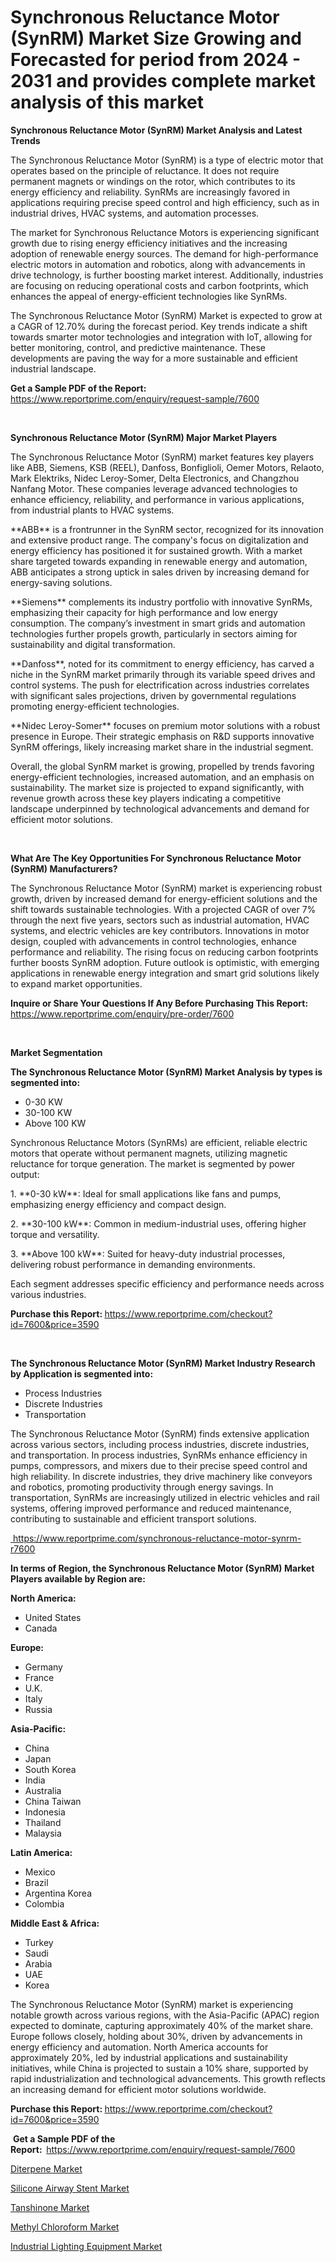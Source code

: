 <p><h1>Synchronous Reluctance Motor (SynRM) Market Size Growing and Forecasted for period from 2024 - 2031 and provides complete market analysis of this market</h1></p><p><strong>Synchronous Reluctance Motor (SynRM) Market Analysis and Latest Trends</strong></p>
<p><p>The Synchronous Reluctance Motor (SynRM) is a type of electric motor that operates based on the principle of reluctance. It does not require permanent magnets or windings on the rotor, which contributes to its energy efficiency and reliability. SynRMs are increasingly favored in applications requiring precise speed control and high efficiency, such as in industrial drives, HVAC systems, and automation processes.</p><p>The market for Synchronous Reluctance Motors is experiencing significant growth due to rising energy efficiency initiatives and the increasing adoption of renewable energy sources. The demand for high-performance electric motors in automation and robotics, along with advancements in drive technology, is further boosting market interest. Additionally, industries are focusing on reducing operational costs and carbon footprints, which enhances the appeal of energy-efficient technologies like SynRMs.</p><p>The Synchronous Reluctance Motor (SynRM) Market is expected to grow at a CAGR of 12.70% during the forecast period. Key trends indicate a shift towards smarter motor technologies and integration with IoT, allowing for better monitoring, control, and predictive maintenance. These developments are paving the way for a more sustainable and efficient industrial landscape.</p></p>
<p><strong>Get a Sample PDF of the Report:&nbsp;</strong> <a href="https://www.reportprime.com/enquiry/request-sample/7600?utm_campaign=1464&utm_medium=2&utm_source=Github&utm_content=ia&utm_term=10102024&utm_id=synchronous-reluctance-motor-synrm">https://www.reportprime.com/enquiry/request-sample/7600</a></p>
<p>&nbsp;</p>
<p><strong>Synchronous Reluctance Motor (SynRM) Major Market Players</strong></p>
<p><p>The Synchronous Reluctance Motor (SynRM) market features key players like ABB, Siemens, KSB (REEL), Danfoss, Bonfiglioli, Oemer Motors, Relaoto, Mark Elektriks, Nidec Leroy-Somer, Delta Electronics, and Changzhou Nanfang Motor. These companies leverage advanced technologies to enhance efficiency, reliability, and performance in various applications, from industrial plants to HVAC systems.</p><p>**ABB** is a frontrunner in the SynRM sector, recognized for its innovation and extensive product range. The company's focus on digitalization and energy efficiency has positioned it for sustained growth. With a market share targeted towards expanding in renewable energy and automation, ABB anticipates a strong uptick in sales driven by increasing demand for energy-saving solutions.</p><p>**Siemens** complements its industry portfolio with innovative SynRMs, emphasizing their capacity for high performance and low energy consumption. The company’s investment in smart grids and automation technologies further propels growth, particularly in sectors aiming for sustainability and digital transformation.</p><p>**Danfoss**, noted for its commitment to energy efficiency, has carved a niche in the SynRM market primarily through its variable speed drives and control systems. The push for electrification across industries correlates with significant sales projections, driven by governmental regulations promoting energy-efficient technologies.</p><p>**Nidec Leroy-Somer** focuses on premium motor solutions with a robust presence in Europe. Their strategic emphasis on R&D supports innovative SynRM offerings, likely increasing market share in the industrial segment.</p><p>Overall, the global SynRM market is growing, propelled by trends favoring energy-efficient technologies, increased automation, and an emphasis on sustainability. The market size is projected to expand significantly, with revenue growth across these key players indicating a competitive landscape underpinned by technological advancements and demand for efficient motor solutions.</p></p>
<p>&nbsp;</p>
<p><strong>What Are The Key Opportunities For Synchronous Reluctance Motor (SynRM) Manufacturers?</strong></p>
<p><p>The Synchronous Reluctance Motor (SynRM) market is experiencing robust growth, driven by increased demand for energy-efficient solutions and the shift towards sustainable technologies. With a projected CAGR of over 7% through the next five years, sectors such as industrial automation, HVAC systems, and electric vehicles are key contributors. Innovations in motor design, coupled with advancements in control technologies, enhance performance and reliability. The rising focus on reducing carbon footprints further boosts SynRM adoption. Future outlook is optimistic, with emerging applications in renewable energy integration and smart grid solutions likely to expand market opportunities.</p></p>
<p><strong>Inquire or Share Your Questions If Any Before Purchasing This Report:</strong> <a href="https://www.reportprime.com/enquiry/pre-order/7600?utm_campaign=1464&utm_medium=2&utm_source=Github&utm_content=ia&utm_term=10102024&utm_id=synchronous-reluctance-motor-synrm">https://www.reportprime.com/enquiry/pre-order/7600</a></p>
<p>&nbsp;</p>
<p><strong>Market Segmentation</strong></p>
<p><strong>The Synchronous Reluctance Motor (SynRM) Market Analysis by types is segmented into:</strong></p>
<p><ul><li>0-30 KW</li><li>30-100 KW</li><li>Above 100 KW</li></ul></p>
<p><p>Synchronous Reluctance Motors (SynRMs) are efficient, reliable electric motors that operate without permanent magnets, utilizing magnetic reluctance for torque generation. The market is segmented by power output: </p><p>1. **0-30 kW**: Ideal for small applications like fans and pumps, emphasizing energy efficiency and compact design.</p><p>2. **30-100 kW**: Common in medium-industrial uses, offering higher torque and versatility.</p><p>3. **Above 100 kW**: Suited for heavy-duty industrial processes, delivering robust performance in demanding environments. </p><p>Each segment addresses specific efficiency and performance needs across various industries.</p></p>
<p><strong>Purchase this Report:&nbsp;</strong><a href="https://www.reportprime.com/checkout?id=7600&price=3590&utm_campaign=1464&utm_medium=2&utm_source=Github&utm_content=ia&utm_term=10102024&utm_id=synchronous-reluctance-motor-synrm">https://www.reportprime.com/checkout?id=7600&price=3590</a></p>
<p>&nbsp;</p>
<p><strong>The Synchronous Reluctance Motor (SynRM) Market Industry Research by Application is segmented into:</strong></p>
<p><ul><li>Process Industries</li><li>Discrete Industries</li><li>Transportation</li></ul></p>
<p><p>The Synchronous Reluctance Motor (SynRM) finds extensive application across various sectors, including process industries, discrete industries, and transportation. In process industries, SynRMs enhance efficiency in pumps, compressors, and mixers due to their precise speed control and high reliability. In discrete industries, they drive machinery like conveyors and robotics, promoting productivity through energy savings. In transportation, SynRMs are increasingly utilized in electric vehicles and rail systems, offering improved performance and reduced maintenance, contributing to sustainable and efficient transport solutions.</p></p>
<p><a href="https://www.reportprime.com/synchronous-reluctance-motor-synrm-r7600?utm_campaign=1464&utm_medium=2&utm_source=Github&utm_content=ia&utm_term=10102024&utm_id=synchronous-reluctance-motor-synrm">&nbsp;https://www.reportprime.com/synchronous-reluctance-motor-synrm-r7600</a></p>
<p><strong>In terms of Region, the Synchronous Reluctance Motor (SynRM) Market Players available by Region are:</strong></p>
<p>
    <p> <strong> North America: </strong>
        <ul>
            <li>United States</li>
            <li>Canada</li>
        </ul>
        </p> 
    <p> <strong> Europe: </strong>
        <ul>
            <li>Germany</li>
            <li>France</li>
            <li>U.K.</li>
            <li>Italy</li>
            <li>Russia</li>
        </ul>
        </p> 
    <p> <strong> Asia-Pacific: </strong>
        <ul>
            <li>China</li>
            <li>Japan</li>
            <li>South Korea</li>
            <li>India</li>
            <li>Australia</li>
            <li>China Taiwan</li>
            <li>Indonesia</li>
            <li>Thailand</li>
            <li>Malaysia</li>
        </ul>
        </p> 
    <p> <strong> Latin America: </strong>
        <ul>
            <li>Mexico</li>
            <li>Brazil</li>
            <li>Argentina Korea</li>
            <li>Colombia</li>
        </ul>
        </p> 
    <p> <strong> Middle East & Africa: </strong>
        <ul>
            <li>Turkey</li>
            <li>Saudi</li>
            <li>Arabia</li>
            <li>UAE</li>
            <li>Korea</li>
        </ul>
    </p>
    </p>
<p><p>The Synchronous Reluctance Motor (SynRM) market is experiencing notable growth across various regions, with the Asia-Pacific (APAC) region expected to dominate, capturing approximately 40% of the market share. Europe follows closely, holding about 30%, driven by advancements in energy efficiency and automation. North America accounts for approximately 20%, led by industrial applications and sustainability initiatives, while China is projected to sustain a 10% share, supported by rapid industrialization and technological advancements. This growth reflects an increasing demand for efficient motor solutions worldwide.</p></p>
<p><strong>Purchase this Report: </strong><a href="https://www.reportprime.com/checkout?id=7600&price=3590&utm_campaign=1464&utm_medium=2&utm_source=Github&utm_content=ia&utm_term=10102024&utm_id=synchronous-reluctance-motor-synrm">https://www.reportprime.com/checkout?id=7600&price=3590</a></p>
<p>&nbsp;<strong>Get a Sample PDF of the Report:&nbsp;&nbsp;</strong><a href="https://www.reportprime.com/enquiry/request-sample/7600?utm_campaign=1464&utm_medium=2&utm_source=Github&utm_content=ia&utm_term=10102024&utm_id=synchronous-reluctance-motor-synrm">https://www.reportprime.com/enquiry/request-sample/7600</a></p>
<p><strong></strong></p>
<p><p><a href="https://www.linkedin.com/pulse/global-diterpene-nexus-sector-confluences-regional-fgxue?utm_campaign=1464&utm_medium=2&utm_source=Github&utm_content=ia&utm_term=10102024&utm_id=synchronous-reluctance-motor-synrm">Diterpene Market</a></p><p><a href="https://www.linkedin.com/pulse/global-silicone-airway-stent-market-focus-product-type-bdfje?utm_campaign=1464&utm_medium=2&utm_source=Github&utm_content=ia&utm_term=10102024&utm_id=synchronous-reluctance-motor-synrm">Silicone Airway Stent Market</a></p><p><a href="https://www.linkedin.com/pulse/tanshinone-market-global-regional-analysis-focus-krnie?utm_campaign=1464&utm_medium=2&utm_source=Github&utm_content=ia&utm_term=10102024&utm_id=synchronous-reluctance-motor-synrm">Tanshinone Market</a></p><p><a href="https://www.linkedin.com/pulse/surfing-methyl-chloroform-wave-riding-market-currents-2031-dataveil-njfze?utm_campaign=1464&utm_medium=2&utm_source=Github&utm_content=ia&utm_term=10102024&utm_id=synchronous-reluctance-motor-synrm">Methyl Chloroform Market</a></p><p><a href="https://github.com/FassouRP/Market-Research-Report-List-6/blob/main/industrial-lighting-equipment-market.md?utm_campaign=1464&utm_medium=2&utm_source=Github&utm_content=ia&utm_term=10102024&utm_id=synchronous-reluctance-motor-synrm">Industrial Lighting Equipment Market</a></p></p>